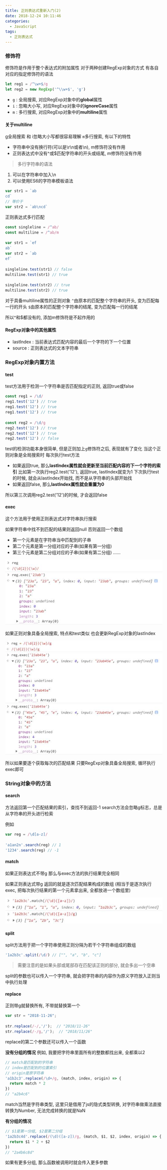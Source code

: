 ```yaml
---
title: 正则表达式重新入门(2)
date: 2018-12-24 10:11:46
categories: 
  - JavaScript
tags: 
  - 正则表达式
---
```


### 修饰符
修饰符是作用于整个表达式的附加属性
对于两种创建RegExp对象的方式
有各自对应的指定修饰符的语法

```javascript
let reg1 = /^\w+$/g
let reg2 = new RegExp('^\\w+$', 'g')
```

<!-- more -->
+ `g` : 全局搜索, 对应RegExp对象中的**global**属性
+ `i` : 忽略大小写, 对应RegExp对象中的**ignoreCase**属性
+ `m` : 多行搜索, 对应RegExp对象中的**multiline**属性

#### 关于multiline
g全局搜索 和 i忽略大小写都很容易理解
`m`多行搜索, 有以下的特性

+ 字符串中没有换行符(可以是\r\n或者\n), m修饰符没有作用
+ 正则表达式中没有^或$匹配字符串的开头或结尾, m修饰符没有作用

> 多行字符串的语法
1. 可以在字符串中加入\n
2. 可以使用ES6的字符串模板语法
```javascript
var str1 = `ab
cd`
// 等价于
var str2 = `ab\ncd`
```

正则表达式多行匹配
```javascript
const singleline = /^ab/
const multiline = /^ab/m

var str1 = `ef
ab`
var str2 = `ab
ef`

singleline.test(str1) // false
multiline.test(str1) // true

singleline.test(str2) // true
multiline.test(str2) // true
```
对于具备multiline属性的正则对象
`^`由原本的匹配整个字符串的开头, 变为匹配每一行的开头
`$`由原本的匹配整个字符串的结尾, 变为匹配每一行的结尾

所以^和$都没有的, 添加m修饰符是不起作用的


#### RegExp对象中的其他属性
+ lastIndex : 当前表达式匹配内容的最后一个字符的下一个位置
+ source : 正则表达式的文本字符串

### RegExp对象内置方法

#### test
test方法用于检测一个字符串是否匹配指定的正则, 返回true或false
```javascript
const reg1 = /\d/
reg1.test('12') // true
reg1.test('12') // true
reg1.test('12') // true

const reg2 = /\d/g
reg2.test('12') // true
reg2.test('12') // true
reg2.test('12') // false
```
test的检测功能本身很简单, 但是正则加上`g`修饰符之后, 表现就有了变化
当这个正则对象是全局搜索时
每次执行test方法
+ 如果返回true, 那么**lastIndex属性就会更新至当前匹配内容的下一个字符的索引**
比如第一次执行reg2.test('12'), 返回true, lastIndex就变为1
下次执行test的时候, 就会从lastIndex开始找, 而不是从字符串的头部开始找
+ 如果返回false, 那么**lastIndex属性就会重置为0**

所以第三次调用reg2.test('12')的时候, 才会返回false

#### exec
这个方法用于使用正则表达式对字符串执行搜索

如果字符串中找不到匹配的结果则返回null
否则返回一个数组
+ 第一个元素是在字符串当中匹配到的子串
+ 第二个元素是第一分组对应的子串(如果有第一分组)
+ 第三个元素是第二分组对应的子串(如果有第二分组)
……

![exec方法](/images/JavaScript/regex/reg.exec1.jpg)

如果正则对象具备全局搜索, 特点和test类似
也会更新RegExp对象的lastIndex

![exec方法](/images/JavaScript/regex/reg.exec2.jpg)

所以如果要逐个获取每次的匹配结果
只要RegExp对象具备全局搜索, 循环执行exec即可

### String对象中的方法

#### search
方法返回第一个匹配结果的索引，查找不到返回-1
search方法会忽略g标志，总是从字符串的开头进行检索

例如
```javascript
var reg = /\d[a-z]/

'a1an2n'.search(reg) // 1
'1234'.search(reg) // -1
```

#### match
如果正则表达式不带g
那么与exec方法的执行结果完全相同

如果正则表达式带g
返回的就是逐次匹配结果构成的数组
(相当于是逐次执行exec, 把每次执行结果的第一个元素拿出来, 全都放进一个数组里)

![match方法](/images/JavaScript/regex/match.jpg)


#### split
split方法用于把一个字符串使用正则分隔为若干个字符串组成的数组
```javascript
'1a2b3c'.split(/\d/) // ["", "a", "b", "c"]
```
> 需要注意的是如果头部或尾部存在匹配该正则的部分, 就会多出一个空串

split的参数也可以传入一个字符串, 就会把字符串的内容作为原义字符放入正则当中执行处理


#### replace
正则带g就替换所有, 不带就替换第一个
```javascript
var str = "2018-11-26";

str.replace(/-/,'/');  // "2018/11-26"
str.replace(/-/g,'/');  // "2018/11/26"
```

replace的第二个参数还可以传入一个函数

**没有分组的情况**
例如, 我要把字符串里面所有的整数都找出来, 全都乘以2
```javascript
// match是匹配到的字符串
// index是匹配到的位置索引
// origin是原字符串
'a1b2c3'.replace(/\d+/g, (match, index, origin) => {
  return match * 2
})
// "a2b4c6"
```
match当然是字符串类型, 这里只是借用了js的隐式类型转换, 对字符串做乘法直接转换为Number, 无法完成转换的就是NaN

**有分组的情况**
```javascript
// $1是第一分组, $2是第二分组
'1a2b3c4d'.replace(/(\d)([a-z])/g, (match, $1, $2, index, origin) => {
  return $1 * 2 + $2
})
// "2a4b6c8d"
```
如果有更多分组, 那么函数被调用时就会传入更多参数
